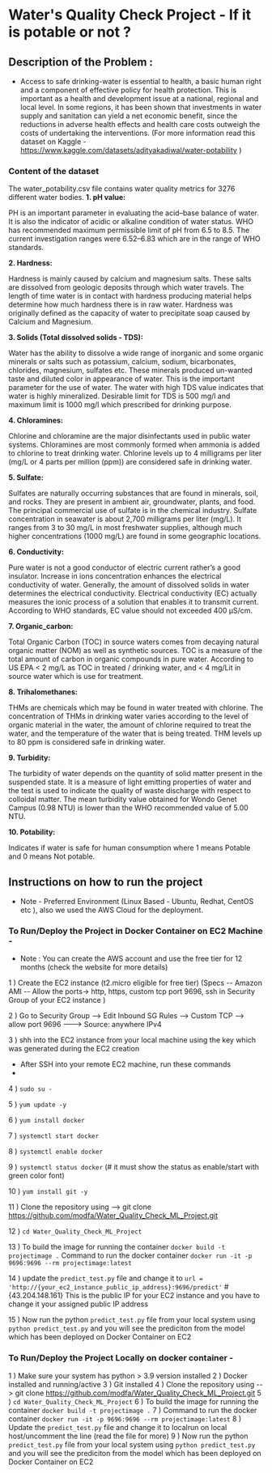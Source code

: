 # Water's Quality Check Project - If it is potable or not ?

## Description of the Problem :
- Access to safe drinking-water is essential to health, a basic human right and a component of effective policy for health protection. This is important as a health and development issue at a national, regional and local level. In some regions, it has been shown that investments in water supply and sanitation can yield a net economic benefit, since the reductions in adverse health effects and health care costs outweigh the costs of undertaking the interventions.
(For more information read this dataset on Kaggle - https://www.kaggle.com/datasets/adityakadiwal/water-potability )

### Content of the dataset 

The water_potability.csv file contains water quality metrics for 3276 different water bodies.
**1. pH value:**

PH is an important parameter in evaluating the acid–base balance of water. It is also the indicator of acidic or alkaline condition of water status. WHO has recommended maximum permissible limit of pH from 6.5 to 8.5. The current investigation ranges were 6.52–6.83 which are in the range of WHO standards.

**2. Hardness:**

Hardness is mainly caused by calcium and magnesium salts. These salts are dissolved from geologic deposits through which water travels. The length of time water is in contact with hardness producing material helps determine how much hardness there is in raw water. Hardness was originally defined as the capacity of water to precipitate soap caused by Calcium and Magnesium.

**3. Solids (Total dissolved solids - TDS):**

Water has the ability to dissolve a wide range of inorganic and some organic minerals or salts such as potassium, calcium, sodium, bicarbonates, chlorides, magnesium, sulfates etc. These minerals produced un-wanted taste and diluted color in appearance of water. This is the important parameter for the use of water. The water with high TDS value indicates that water is highly mineralized. Desirable limit for TDS is 500 mg/l and maximum limit is 1000 mg/l which prescribed for drinking purpose.

**4. Chloramines:**

Chlorine and chloramine are the major disinfectants used in public water systems. Chloramines are most commonly formed when ammonia is added to chlorine to treat drinking water. Chlorine levels up to 4 milligrams per liter (mg/L or 4 parts per million (ppm)) are considered safe in drinking water.

**5. Sulfate:**

Sulfates are naturally occurring substances that are found in minerals, soil, and rocks. They are present in ambient air, groundwater, plants, and food. The principal commercial use of sulfate is in the chemical industry. Sulfate concentration in seawater is about 2,700 milligrams per liter (mg/L). It ranges from 3 to 30 mg/L in most freshwater supplies, although much higher concentrations (1000 mg/L) are found in some geographic locations.

**6. Conductivity:**

Pure water is not a good conductor of electric current rather’s a good insulator. Increase in ions concentration enhances the electrical conductivity of water. Generally, the amount of dissolved solids in water determines the electrical conductivity. Electrical conductivity (EC) actually measures the ionic process of a solution that enables it to transmit current. According to WHO standards, EC value should not exceeded 400 μS/cm.


**7. Organic_carbon:**

Total Organic Carbon (TOC) in source waters comes from decaying natural organic matter (NOM) as well as synthetic sources. TOC is a measure of the total amount of carbon in organic compounds in pure water. According to US EPA < 2 mg/L as TOC in treated / drinking water, and < 4 mg/Lit in source water which is use for treatment.

**8. Trihalomethanes:**

THMs are chemicals which may be found in water treated with chlorine. The concentration of THMs in drinking water varies according to the level of organic material in the water, the amount of chlorine required to treat the water, and the temperature of the water that is being treated. THM levels up to 80 ppm is considered safe in drinking water.

**9. Turbidity:**

The turbidity of water depends on the quantity of solid matter present in the suspended state. It is a measure of light emitting properties of water and the test is used to indicate the quality of waste discharge with respect to colloidal matter. The mean turbidity value obtained for Wondo Genet Campus (0.98 NTU) is lower than the WHO recommended value of 5.00 NTU.

**10. Potability:**

Indicates if water is safe for human consumption where 1 means Potable and 0 means Not potable.


## Instructions on how to run the project
- Note - Preferred Environment (Linux Based - Ubuntu, Redhat, CentOS etc ), also we used the AWS Cloud for the deployment.

### To Run/Deploy the Project in Docker Container on EC2 Machine - 
- Note : You can create the AWS account and use the free tier for 12 months (check the website for more details)

1 ) Create the EC2 instance (t2.micro eligible for free tier) (Specs -- Amazon AMI -- Allow the ports-> http, https, custom tcp port 9696, ssh in Security Group of your EC2 instance )

2 ) Go to Security Group --> Edit Inbound SG Rules --> Custom TCP --> allow port 9696 ---> Source: anywhere IPv4

3 ) shh into the EC2 instance from your local machine using the key which was generated during the EC2 creation
- After SSH into your remote EC2 machine, run these commands
- 
4 ) `sudo su -` 

5 ) `yum update -y` 

6 ) `yum install docker`


7 ) `systemctl start docker`

8 ) `systemctl enable docker`

9 ) `systemctl status docker`   (# it must show the status as enable/start with green color font)

10 ) `yum install git -y`

11 ) Clone the repository using --> git clone https://github.com/modfa/Water_Quality_Check_ML_Project.git


12 ) `cd Water_Quality_Check_ML_Project`

13 ) To build the image for running the container
        `docker build -t projectimage .`
     Command to run the docker container
        `docker run -it -p 9696:9696 --rm projectimage:latest`
        
14 ) update the `predict_test.py` file and change it to 
`url = 'http://{your_ec2_instance_public_ip_address}:9696/predict'`  # {43.204.148.161} This is the public IP for your EC2 instance and you have to change it your assigned public IP address

15 ) Now run the python `predict_test.py` file from your local system using `python predict_test.py` and you will see the prediciton from the model which has been deployed on Docker Container on EC2


### To Run/Deploy the Project Locally on docker container -
1 ) Make sure your system has python > 3.9 version installed
2 ) Docker installed and running/active
3 ) Git installed
4 ) Clone the repository using --> git clone https://github.com/modfa/Water_Quality_Check_ML_Project.git
5 ) `cd Water_Quality_Check_ML_Project`
6 ) To build the image for running the container
        `docker build -t projectimage .`
7 ) Command to run the docker container
        `docker run -it -p 9696:9696 --rm projectimage:latest`
8 ) Update the `predict_test.py` file and change it to localrun on local host/uncomment the line (read the file for more)
9 ) Now run the python `predict_test.py` file from your local system using `python predict_test.py` and you will see the prediciton from the model which has been deployed on Docker Container on EC2
